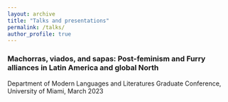 ```yaml
---
layout: archive
title: "Talks and presentations"
permalink: /talks/
author_profile: true
---
```


### Machorras, viados, and sapas: Post-feminism and Furry alliances in Latin America and global North
Department of Modern Languages and Literatures Graduate Conference, University of Miami, March 2023
